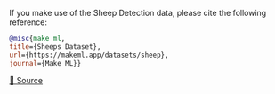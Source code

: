 If you make use of the Sheep Detection data, please cite the following reference:

```bibtex
@misc{make ml,
title={Sheeps Dataset},
url={https://makeml.app/datasets/sheep},
journal={Make ML}}
```

[🔗 Source](https://www.kaggle.com/datasets/andrewmvd/sheep-detection)
